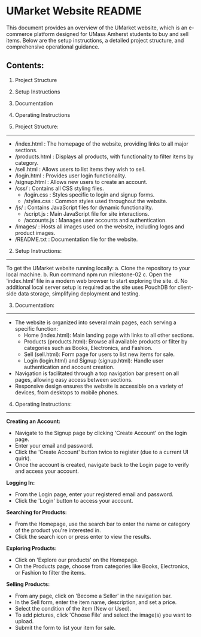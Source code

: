 UMarket Website README
======================

This document provides an overview of the UMarket website, which is an e-commerce platform designed for UMass Amherst students to buy and sell items. Below are the setup instructions, a detailed project structure, and comprehensive operational guidance.

Contents:
---------
1. Project Structure
2. Setup Instructions
3. Documentation
4. Operating Instructions

1. Project Structure:
---------------------
- /index.html        : The homepage of the website, providing links to all major sections.
- /products.html     : Displays all products, with functionality to filter items by category.
- /sell.html         : Allows users to list items they wish to sell.
- /login.html        : Provides user login functionality.
- /signup.html       : Allows new users to create an account.
- /css/              : Contains all CSS styling files.
  - /login.css       : Styles specific to login and signup forms.
  - /styles.css      : Common styles used throughout the website.
- /js/               : Contains JavaScript files for dynamic functionality.
  - /script.js       : Main JavaScript file for site interactions.
  - /accounts.js     : Manages user accounts and authentication.
- /images/           : Hosts all images used on the website, including logos and product images.
- /README.txt        : Documentation file for the website.

2. Setup Instructions:
----------------------
To get the UMarket website running locally:
a. Clone the repository to your local machine.
b. Run command npm run milestone-02
c. Open the 'index.html' file in a modern web browser to start exploring the site.
d. No additional local server setup is required as the site uses PouchDB for client-side data storage, simplifying deployment and testing.

3. Documentation:
-----------------
- The website is organized into several main pages, each serving a specific function:
  - Home (index.html): Main landing page with links to all other sections.
  - Products (products.html): Browse all available products or filter by categories such as Books, Electronics, and Fashion.
  - Sell (sell.html): Form page for users to list new items for sale.
  - Login (login.html) and Signup (signup.html): Handle user authentication and account creation.
- Navigation is facilitated through a top navigation bar present on all pages, allowing easy access between sections.
- Responsive design ensures the website is accessible on a variety of devices, from desktops to mobile phones.

4. Operating Instructions:
--------------------------
**Creating an Account:**
- Navigate to the Signup page by clicking 'Create Account' on the login page.
- Enter your email and password.
- Click the 'Create Account' button twice to register (due to a current UI quirk).
- Once the account is created, navigate back to the Login page to verify and access your account.

**Logging In:**
- From the Login page, enter your registered email and password.
- Click the 'Login' button to access your account.

**Searching for Products:**
- From the Homepage, use the search bar to enter the name or category of the product you're interested in.
- Click the search icon or press enter to view the results.

**Exploring Products:**
- Click on 'Explore our products' on the Homepage.
- On the Products page, choose from categories like Books, Electronics, or Fashion to filter the items.

**Selling Products:**
- From any page, click on 'Become a Seller' in the navigation bar.
- In the Sell form, enter the item name, description, and set a price.
- Select the condition of the item (New or Used).
- To add pictures, click 'Choose File' and select the image(s) you want to upload.
- Submit the form to list your item for sale.
